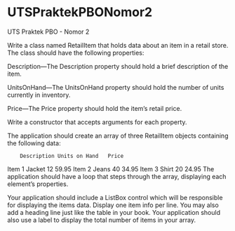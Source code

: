 # UTSPraktekPBONomor2
UTS Praktek PBO - Nomor 2

Write a class named RetailItem that holds data about an item in a retail store. The class should have the following properties:

Description—The Description property should hold a brief description of the item.

UnitsOnHand—The UnitsOnHand property should hold the number of units currently in inventory.

Price—The Price property should hold the item’s retail price.

Write a constructor that accepts arguments for each property.

The application should create an array of three RetailItem objects containing the following data:

        Description	Units on Hand	Price
Item 1	Jacket	      12	59.95
Item 2	Jeans	        40	34.95
Item 3	Shirt	        20	24.95
The application should have a loop that steps through the array, displaying each element’s properties.

Your application should include a ListBox control which will be responsible for displaying the items data. Display one item info per line. You may also add a heading line just like the table in your book. Your application should also use a label to display the total number of items in your array.
